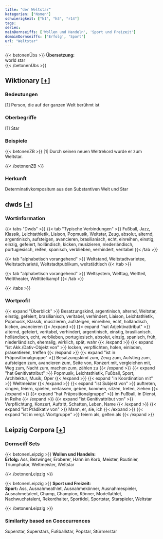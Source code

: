 ```yaml
---
title: "der Weltstar"
kategorien: ["Nomen"]
schwierigkeit: ["k1", "h3", "r14"]
tags:
series:
mainDornseiffs: ['Wollen und Handeln', 'Sport und Freizeit']
domainDornseiffs: ['Erfolg', 'Sport']
url: "Weltstar"
---
```


{{< betonenÜbs >}}
**Übersetzung:**  
world  star  
{{< /betonenÜbs >}}

## Wiktionary [[+](https://de.wiktionary.org/wiki/Weltstar)]

### Bedeutungen
[1] Person, die auf der ganzen Welt berühmt ist  

### Oberbegriffe
[1] Star  

### Beispiele
{{< betonenZB >}}
[1] Durch seinen neuen Weltrekord wurde er zum Weltstar.  

{{< /betonenZB >}}
### Herkunft
Determinativkompositum aus den Substantiven Welt und Star  



## dwds [[+](https://www.dwds.de/wb/Weltstar)]

### Wortinformation
{{< tabs "Dwds" >}}
{{< tab "Typische Verbindungen" >}}
Fußball, Jazz, Klassik, Leichtathletik, Liaison, Popmusik, Weltstar, Zeug, absolut, alternd, argentinisch, aufsteigen, avancieren, brasilianisch, echt, einreihen, einstig, einzig, gefeiert, holländisch, kicken, musizieren, niederländisch, portugiesisch, reifen, spanisch, verblieben, verhindert, veritabel
{{< /tab >}}

{{< tab "alphabetisch vorangehend" >}}
Weltstand, Weltstadtvarietee, Weltstadtvarieté, Weltstadtpublikum, weltstädtisch
{{< /tab >}}

{{< tab "alphabetisch vorangehend" >}}
Weltsystem, Welttag, Weltteil, Welttheater, Welttitelkampf
{{< /tab >}}

{{< /tabs >}}

### Wortprofil
{{< expand "Überblick" >}} Besatzungskind, argentinisch, alternd, Weltstar, einstig, gefeiert, brasilianisch, veritabel, verhindert, Liaison, Leichtathletik, Popmusik, Klassik, musizieren, aufsteigen, einreihen, echt, holländisch, kicken, avancieren {{< /expand >}}
{{< expand "hat Adjektivattribut" >}} alternd, gefeiert, veritabel, verhindert, argentinisch, einstig, brasilianisch, holländisch, echt, verblieben, portugiesisch, absolut, einzig, spanisch, früh, niederländisch, ehemalig, wirklich, spät, wahr {{< /expand >}}
{{< expand "ist Akk./Dativ-Objekt von" >}} locken, verpflichten, holen, einladen, präsentieren, treffen {{< /expand >}}
{{< expand "ist in Präpositionalgruppe" >}} Besatzungskind zum, Zeug zum, Aufstieg zum, aufsteigen zum, avancieren zum, Seite von, Konzert mit, vergleichen mit, Weg zum, Nacht zum, machen zum, zählen zu {{< /expand >}}
{{< expand "hat Genitivattribut" >}} Popmusik, Leichtathletik, Fußball, Sport, Architektur, Musik, Oper {{< /expand >}}
{{< expand "in Koordination mit" >}} Weltmeister {{< /expand >}}
{{< expand "ist Subjekt von" >}} auftreten, singen, feiern, spielen, verlassen, geben, kommen, sitzen, treten, ziehen {{< /expand >}}
{{< expand "hat Präpositionalgruppe" >}} im Fußball, in Dienst, in Reihe {{< /expand >}}
{{< expand "ist Genitivattribut von" >}} Verpflichtung, Konzert, Auftritt, Schatten, Leben, Name {{< /expand >}}
{{< expand "ist Prädikativ von" >}} Mann, er, sie, ich {{< /expand >}}
{{< expand "ist in vergl. Wortgruppe" >}} feiern als, gelten als {{< /expand >}}

## Leipzig Corpora [[+](https://corpora.uni-leipzig.de/en/res?word=Weltstar&corpusId=deu_newscrawl-public_2018)]

### Dornseiff Sets
{{< betonenLeipzig >}}
**Wollen und Handeln:**  
**Erfolg:** Ass, Bezwinger, Eroberer, Hahn im Korb, Meister, Routinier, Triumphator, Weltmeister, Weltstar  

{{< /betonenLeipzig >}}


{{< betonenLeipzig >}}
**Sport und Freizeit:**  
**Sport:** Ass, Ausnahmeathlet, Ausnahmekönner, Ausnahmespieler, Ausnahmetalent, Champ, Champion, Könner, Modellathlet, Nachwuchstalent, Rekordhalter, Sportidol, Sportstar, Starspieler, Weltstar  

{{< /betonenLeipzig >}}

### Similarity based on Cooccurrences
Superstar, Superstars, Fußballstar, Popstar, Stürmerstar

